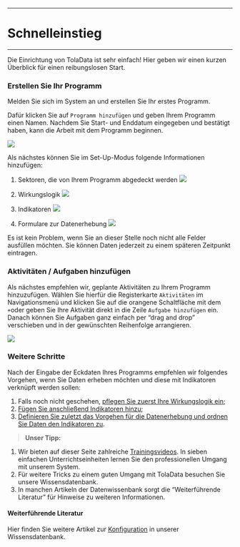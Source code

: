 ****
# Schnelleinstieg
---

Die Einrichtung von TolaData ist sehr einfach! Hier geben wir einen kurzen Überblick für einen reibungslosen Start.

### Erstellen Sie Ihr Programm

Melden Sie sich im System an und erstellen Sie Ihr erstes Programm.

Dafür klicken Sie auf `Programm hinzufügen` und geben Ihrem Programm einen Namen. Nachdem Sie Start- und Enddatum eingegeben und bestätigt haben, kann die Arbeit mit dem Programm beginnen.

 

![](/assets_en/add_program.PNG)

Als nächstes können Sie im Set-Up-Modus folgende Informationen hinzufügen:

1. Sektoren, die von Ihrem Programm abgedeckt werden
![](/assets_en/sectors_guide.png)

2. Wirkungslogik
![](/assets_en/RF_guide.png)
3. Indikatoren
![](/assets_en/indicators_guide.png)
4. Formulare zur Datenerhebung 
![](/assets_en/form_guide.png)

Es ist kein Problem, wenn Sie an dieser Stelle noch nicht alle Felder ausfüllen möchten. Sie können Daten jederzeit zu einem späteren Zeitpunkt eintragen.

### Aktivitäten / Aufgaben hinzufügen 

Als nächstes empfehlen wir, geplante Aktivitäten zu Ihrem Programm hinzuzufügen. Wählen Sie hierfür die Registerkarte `Aktivitäten` im Navigationsmenü und klicken Sie auf die orangene Schaltfläche mit dem `+`oder geben Sie Ihre Aktivität direkt in die Zeile `Aufgabe hinzufügen` ein. Danach können Sie Aufgaben ganz einfach per “drag and drop” verschieben und in der gewünschten Reihenfolge arrangieren.



![](/assets_en/add_activities_quick_start.PNG)

### Weitere Schritte

Nach der Eingabe der Eckdaten Ihres Programms empfehlen wir folgendes Vorgehen, wenn Sie Daten erheben möchten und diese mit Indikatoren verknüpft werden sollen:
1. Falls noch nicht geschehen, [pflegen Sie zuerst Ihre Wirkungslogik ein](https://help.toladata.com/en/indicators/build-your-results-framework.html);
2. [Fügen Sie anschließend Indikatoren hinzu](https://help.toladata.com/en/indicators/what-is-an-indicator/add-indicators.html); 
3. [Definieren Sie zuletzt das Vorgehen für die Datenerhebung und ordnen Sie Daten den Indikatoren zu](https://help.toladata.com/en/indicators/what-is-an-indicator/add-collected-data.html).

> **Unser Tipp:** 
1. Wir bieten auf dieser Seite zahlreiche [Trainingsvideos](https://help.toladata.com/en/toladata-course/about-this-course.html). 
In sieben einfachen Unterrichtseinheiten lernen Sie den professionellen Umgang mit unserem System.
2. Für weitere Tricks zu einem guten Umgang mit TolaData besuchen Sie unsere Wissensdatenbank.
3. In manchen Artikeln der Datenwissenbank sorgt die “Weiterführende Literatur” für Hinweise zu weiteren Informationen.

#### Weiterführende Literatur
Hier finden Sie weitere Artikel zur [Konfiguration](https://help.toladata.com/en/admin-console/configuration.html) in unserer Wissensdatenbank. 






